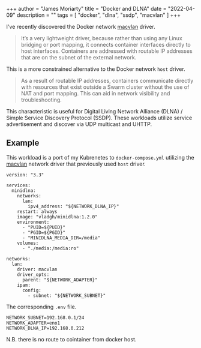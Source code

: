+++
author = "James Moriarty"
title = "Docker and DLNA"
date = "2022-04-09"
description = ""
tags = [
  "docker",
  "dlna",
  "ssdp",
  "macvlan"
]
+++

I've recently discovered the Docker network [macvlan](https://dockerlabs.collabnix.com/intermediate/macvlan.html) driver.

> It’s a very lightweight driver, because rather than using any Linux bridging or port mapping, it connects container interfaces directly to host interfaces. Containers are addressed with routable IP addresses that are on the subnet of the external network.

This is a more constrained alternative to the Docker network `host` driver.

> As a result of routable IP addresses, containers communicate directly with resources that exist outside a Swarm cluster without the use of NAT and port mapping. This can aid in network visibility and troubleshooting. 

This characteristic is useful for Digital Living Network Alliance (DLNA) / Simple Service Discovery Protocol (SSDP). These workloads utilize service advertisement and discover via UDP multicast and UHTTP.

## Example

This workload is a port of my Kubrenetes to `docker-compose.yml` utilizing the [macvlan](https://dockerlabs.collabnix.com/intermediate/macvlan.html) network driver that previously used `host` driver.

```
version: "3.3"

services:
  minidlna:
    networks:
      lan:
        ipv4_address: "${NETWORK_DLNA_IP}"
    restart: always
    image: "vladgh/minidlna:1.2.0"
    environment:
      - "PUID=${PUID}"
      - "PGID=${PGID}"
      - "MINIDLNA_MEDIA_DIR=/media"
    volumes:
      - "./media:/media:ro"

networks:
  lan:
    driver: macvlan
    driver_opts:
      parent: "${NETWORK_ADAPTER}"
    ipam:
      config:
        - subnet: "${NETWORK_SUBNET}"
```

The corresponding `.env` file.

```
NETWORK_SUBNET=192.168.0.1/24
NETWORK_ADAPTER=eno1
NETWORK_DLNA_IP=192.168.0.212
```

N.B. there is no route to cointainer from docker host.
